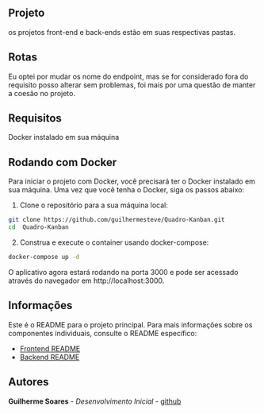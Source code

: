## Projeto

os projetos front-end e back-ends estão em suas respectivas pastas.

## Rotas 
 Eu optei por mudar os nome do endpoint, mas se for considerado fora do requisito posso alterar sem problemas, foi mais por uma questão de manter a coesão no projeto.


## Requisitos
 Docker instalado em sua máquina 

## Rodando com Docker

Para iniciar o projeto com Docker, você precisará ter o Docker instalado em sua máquina. Uma vez que você tenha o Docker, siga os passos abaixo:

1. Clone o repositório para a sua máquina local:

```bash
git clone https://github.com/guilhermesteve/Quadro-Kanban.git
cd  Quadro-Kanban
```

2. Construa e execute o container usando docker-compose:
```bash
docker-compose up -d  
```
O aplicativo agora estará rodando na porta 3000 e pode ser acessado através do navegador em http://localhost:3000.

## Informações 

Este é o README para o projeto principal. Para mais informações sobre os componentes individuais, consulte o README específico:

- [Frontend README](./FRONTEND/README.md)
- [Backend README](./BACKEND/README.md)

## Autores
**Guilherme Soares** - *Desenvolvimento Inicial* - [github](https://github.com/guilhermesteve)

